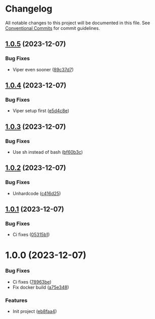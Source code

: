 # Changelog

All notable changes to this project will be documented in this file. See
[Conventional Commits](https://conventionalcommits.org) for commit guidelines.

## [1.0.5](https://github.com/stenic/go-git-backup/compare/v1.0.4...v1.0.5) (2023-12-07)


### Bug Fixes

* Viper even sooner ([89c37d7](https://github.com/stenic/go-git-backup/commit/89c37d779a1dc2ddefe6af714ebe3a4e938d3e41))

## [1.0.4](https://github.com/stenic/go-git-backup/compare/v1.0.3...v1.0.4) (2023-12-07)


### Bug Fixes

* Viper setup first ([e5d4c8e](https://github.com/stenic/go-git-backup/commit/e5d4c8ed5c808e631ea7d7ff9c3f7dbed1a4b793))

## [1.0.3](https://github.com/stenic/go-git-backup/compare/v1.0.2...v1.0.3) (2023-12-07)


### Bug Fixes

* Use sh instead of bash ([bf60b3c](https://github.com/stenic/go-git-backup/commit/bf60b3cebe829024ec6936ea255a139abaefdba5))

## [1.0.2](https://github.com/stenic/go-git-backup/compare/v1.0.1...v1.0.2) (2023-12-07)


### Bug Fixes

* Unhardcode ([c416d25](https://github.com/stenic/go-git-backup/commit/c416d2551e80989bbb106325c174871c8a22393d))

## [1.0.1](https://github.com/stenic/go-git-backup/compare/v1.0.0...v1.0.1) (2023-12-07)


### Bug Fixes

* Ci fixes ([05315b1](https://github.com/stenic/go-git-backup/commit/05315b13b4ca6f3b93da0156d2ee50d017624946))

# 1.0.0 (2023-12-07)


### Bug Fixes

* Ci fixes ([78963be](https://github.com/stenic/go-git-backup/commit/78963bec71f77b9d9edaabee679cfecdcd02fab7))
* Fix docker build ([a75e348](https://github.com/stenic/go-git-backup/commit/a75e348c7995270881d00ca5cca85362c1f8b82c))


### Features

* Init project ([eb8faa4](https://github.com/stenic/go-git-backup/commit/eb8faa42b4e39900e224c5671067b0c63d6ec256))
